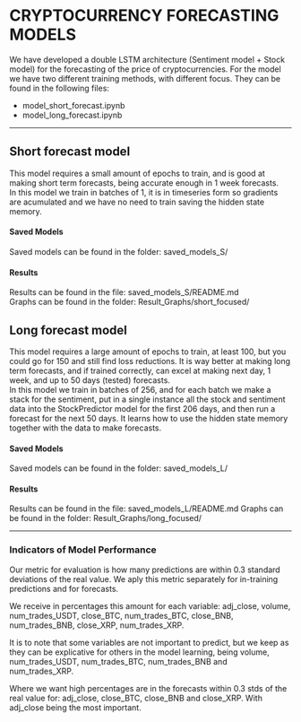 # CRYPTOCURRENCY FORECASTING MODELS
We have developed a double LSTM architecture (Sentiment model + Stock model) for the forecasting of the price of cryptocurrencies. For the model we have two different training methods, with different focus. They can be found in the following files:
- model_short_forecast.ipynb
- model_long_forecast.ipynb

---
## Short forecast model
This model requires a small amount of epochs to train, and is good at making short term forecasts, being accurate enough in 1 week forecasts.  
In this model we train in batches of 1, it is in timeseries form so gradients are acumulated and we have no need to train saving the hidden state memory.  
#### Saved Models
Saved models can be found in the folder: saved_models_S/   
#### Results
Results can be found in the file: saved_models_S/README.md  
Graphs can be found in the folder: Result_Graphs/short_focused/  

## Long forecast model
This model requires a large amount of epochs to train, at least 100, but you could go for 150 and still find loss reductions. It is way better at making long term forecasts, and if trained correctly, can excel at making next day, 1 week, and up to 50 days (tested) forecasts.  
In this model we train in batches of 256, and for each batch we make a stack for the sentiment, put in a single instance all the stock and sentiment data into the StockPredictor model for the first 206 days, and then run a forecast for the next 50 days. It learns how to use the hidden state memory together with the data to make forecasts.
#### Saved Models
Saved models can be found in the folder: saved_models_L/
#### Results
Results can be found in the file: saved_models_L/README.md
Graphs can be found in the folder: Result_Graphs/long_focused/

---
### Indicators of Model Performance
Our metric for evaluation is how many predictions are within 0.3 standard deviations of the real value. We aply this metric separately for in-training predictions and for forecasts.

We receive in percentages this amount for each variable: adj_close, volume, num_trades_USDT, close_BTC, num_trades_BTC, close_BNB, num_trades_BNB, close_XRP, num_trades_XRP.

It is to note that some variables are not important to predict, but we keep as they can be explicative for others in the model learning, being volume, num_trades_USDT, num_trades_BTC, num_trades_BNB and num_trades_XRP.

Where we want high percentages are in the forecasts within 0.3 stds of the real value for: adj_close, close_BTC, close_BNB and close_XRP. With adj_close being the most important.
